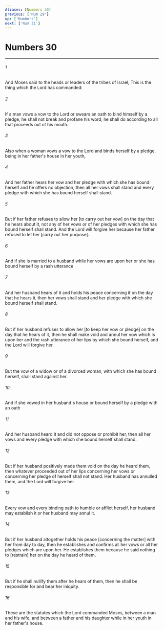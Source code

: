 ```yaml
---
Aliases: [Numbers 30]
previous: ['Num 29']
up: ['Numbers']
next: ['Num 31']
---
```

# Numbers 30

***

###### 1 

And Moses said to the heads or leaders of the tribes of Israel, This is the thing which the Lord has commanded: 

###### 2 

If a man vows a vow to the Lord or swears an oath to bind himself by a pledge, he shall not break and profane his word; he shall do according to all that proceeds out of his mouth. 

###### 3 

Also when a woman vows a vow to the Lord and binds herself by a pledge, being in her father's house in her youth, 

###### 4 

And her father hears her vow and her pledge with which she has bound herself and he offers no objection, then all her vows shall stand and every pledge with which she has bound herself shall stand. 

###### 5 

But if her father refuses to allow her [to carry out her vow] on the day that he hears about it, not any of her vows or of her pledges with which she has bound herself shall stand. And the Lord will forgive her because her father refused to let her [carry out her purpose]. 

###### 6 

And if she is married to a husband while her vows are upon her or she has bound herself by a rash utterance 

###### 7 

And her husband hears of it and holds his peace concerning it on the day that he hears it, then her vows shall stand and her pledge with which she bound herself shall stand. 

###### 8 

But if her husband refuses to allow her [to keep her vow or pledge] on the day that he hears of it, then he shall make void and annul her vow which is upon her and the rash utterance of her lips by which she bound herself, and the Lord will forgive her. 

###### 9 

But the vow of a widow or of a divorced woman, with which she has bound herself, shall stand against her. 

###### 10 

And if she vowed in her husband's house or bound herself by a pledge with an oath 

###### 11 

And her husband heard it and did not oppose or prohibit her, then all her vows and every pledge with which she bound herself shall stand. 

###### 12 

But if her husband positively made them void on the day he heard them, then whatever proceeded out of her lips concerning her vows or concerning her pledge of herself shall not stand. Her husband has annulled them, and the Lord will forgive her. 

###### 13 

Every vow and every binding oath to humble or afflict herself, her husband may establish it or her husband may annul it. 

###### 14 

But if her husband altogether holds his peace [concerning the matter] with her from day to day, then he establishes and confirms all her vows or all her pledges which are upon her. He establishes them because he said nothing to [restrain] her on the day he heard of them. 

###### 15 

But if he shall nullify them after he hears of them, then he shall be responsible for and bear her iniquity. 

###### 16 

These are the statutes which the Lord commanded Moses, between a man and his wife, and between a father and his daughter while in her youth in her father's house.

